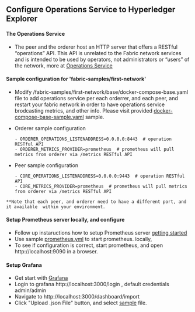 
<!-- (SPDX-License-Identifier: CC-BY-4.0) -->  <!-- Ensure there is a newline before, and after, this line -->

## Configure Operations Service to Hyperledger Explorer


#### The Operations Service
   - The peer and the orderer host an HTTP server that offers a RESTful “operations” API. This API is unrelated to the Fabric network services and is intended to be used by operators, not administrators or “users” of the network, more at
    [Operations Service](https://hyperledger-fabric.readthedocs.io/en/release-1.4/operations_service.html)


  #### Sample configuration for 'fabric-samples/first-network'

   - Modify <fabric-path>/fabric-samples/first-network/base/docker-compose-base.yaml file to add operations service per each orderrer, and each peer, and restart your fabric network in order to have operations service brodcasting metrics, and other info. Please visit provided [docker-compose-base-sample.yaml](app/platform/fabric/artifacts/fabric-config-samples/first-network/docker-compose-base-sample.yaml) sample.


   - Orderer sample configuration
        ````
        - ORDERER_OPERATIONS_LISTENADDRESS=0.0.0.0:8443  # operation RESTful API
        - ORDERER_METRICS_PROVIDER=prometheus  # prometheus will pull metrics from orderer via /metrics RESTful API
        ````

   - Peer sample configuration
        ````
        - CORE_OPERATIONS_LISTENADDRESS=0.0.0.0:9443  # operation RESTful API
        - CORE_METRICS_PROVIDER=prometheus  # prometheus will pull metrics from orderer via /metrics RESTful API
        ````

    **Note that each peer, and orderer need to have a different port, and it available  within your environment.

  #### Setup Prometheus server locally, and configure

  - Follow up instaructions how to setup Prometheus server [getting started](https://prometheus.io/docs/prometheus/latest/getting_started)
  - Use sample [prometheus.yml](/app/platform/fabric/artifacts/operations/balance-transfer/prometheus.yml) to start prometheus. locally,
  - To see if configuration is correct, start prometheus, and open http://localhost:9090 in a browser.

  #### Setup Grafana

 - Get start with [Grafana](https://grafana.com/grafana)
 - Login to grafana http://localhost:3000/login , default credentials admin/admin
 - Navigate to http://localhost:3000/dashboard/import
 - Click "Upload .json File" button, and select [sample](/app/platform/fabric/artifacts/operations/balance-transfer/balance-transfer-grafana-dashboard.json) file.

